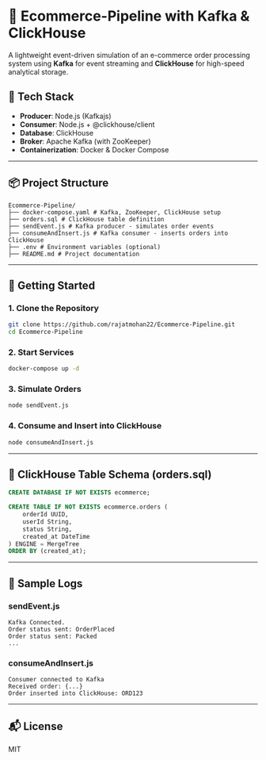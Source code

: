 # 🛒 Ecommerce-Pipeline with Kafka & ClickHouse

A lightweight event-driven simulation of an e-commerce order processing system using **Kafka** for event streaming and **ClickHouse** for high-speed analytical storage.

## 🧱 Tech Stack

- **Producer**: Node.js (Kafkajs)
- **Consumer**: Node.js + @clickhouse/client
- **Database**: ClickHouse
- **Broker**: Apache Kafka (with ZooKeeper)
- **Containerization**: Docker & Docker Compose

---

## 📦 Project Structure

```
Ecommerce-Pipeline/
├── docker-compose.yaml # Kafka, ZooKeeper, ClickHouse setup
├── orders.sql # ClickHouse table definition
├── sendEvent.js # Kafka producer - simulates order events
├── consumeAndInsert.js # Kafka consumer - inserts orders into ClickHouse
├── .env # Environment variables (optional)
├── README.md # Project documentation
```

---

## 🚀 Getting Started

### 1. Clone the Repository

```bash
git clone https://github.com/rajatmohan22/Ecommerce-Pipeline.git
cd Ecommerce-Pipeline
```

### 2. Start Services

```bash
docker-compose up -d
```

### 3. Simulate Orders

```bash
node sendEvent.js
```

### 4. Consume and Insert into ClickHouse

```bash
node consumeAndInsert.js
```

---

## 📄 ClickHouse Table Schema (orders.sql)

```sql
CREATE DATABASE IF NOT EXISTS ecommerce;

CREATE TABLE IF NOT EXISTS ecommerce.orders (
    orderId UUID,
    userId String,
    status String,
    created_at DateTime
) ENGINE = MergeTree
ORDER BY (created_at);
```

---

## 🧪 Sample Logs

### sendEvent.js

```
Kafka Connected.
Order status sent: OrderPlaced
Order status sent: Packed
...
```

### consumeAndInsert.js

```
Consumer connected to Kafka
Received order: {...}
Order inserted into ClickHouse: ORD123
```

---

## 📬 License

MIT
